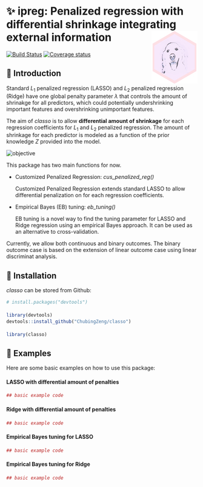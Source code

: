 <!-- README.md is generated from README.Rmd. Please edit that file -->

:sparkles: ipreg: Penalized regression with differential shrinkage integrating external information <img src="man/figures/logo.png" align="right" />
==================================================================================

[![Build Status](https://travis-ci.org/ChubingZeng/ipreg.svg?branch=master)](https://travis-ci.org/ChubingZeng/ipreg)
[![Coverage status](https://codecov.io/gh/ChubingZeng/ipreg/branch/master/graph/badge.svg)](https://codecov.io/github/ChubingZeng/ipreg?branch=master)



&#x1F4D7;  Introduction
------------

Standard *L*<sub>1</sub> penalized regression (LASSO) and *L*<sub>2</sub> penalized regression (Ridge) have one global penalty parameter *λ* that controls the amount of shrinakge for all predictors, which could potentially undershrinking important features and overshrinking unimportant features.

The aim of *classo* is to allow **differential amount of shrinkage** for each regression coefficients for *L*<sub>1</sub> and *L*<sub>2</sub> penalized regression. The amount of shrinkage for each predictor is modeled as a function of the prior knowledge *Z* provided into the model.

![objective](https://user-images.githubusercontent.com/23446412/55191031-5537b280-515e-11e9-89dd-a991275a4a83.png)

This package has two main functions for now.

-   Customized Penalized Regression: *cus_penalized_reg()* 

    Customized Penalized Regression extends standard LASSO to allow differential penalization on for each regression coefficients. 

-   Empirical Bayes (EB) tuning: *eb_tuning()* 

    EB tuning is a novel way to find the tuning parameter for LASSO and Ridge regression using an empirical Bayes approach. It can be used as an alternative to cross-validation.

Currently, we allow both continuous and binary outcomes. The binary outcome case is based on the extension of linear outcome case using linear discriminat analysis.

&#x1F4D9;  Installation
------------
*classo* can be stored from Github:

``` r
# install.packages("devtools")

library(devtools)
devtools::install_github("ChubingZeng/classo")

library(classo)
```

&#x1F4D8;  Examples
-------
Here are some basic examples on how to use this package:
#### LASSO with differential amount of penalties
``` r
## basic example code
```
#### Ridge with differential amount of penalties
``` r
## basic example code
```
#### Empirical Bayes tuning for LASSO
``` r
## basic example code
```
#### Empirical Bayes tuning for Ridge
``` r
## basic example code
```
